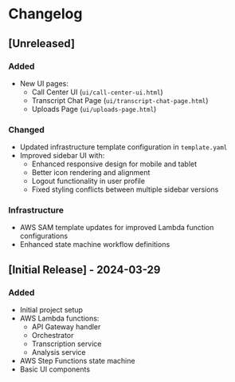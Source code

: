 # Changelog

## [Unreleased]

### Added
- New UI pages:
  - Call Center UI (`ui/call-center-ui.html`)
  - Transcript Chat Page (`ui/transcript-chat-page.html`)
  - Uploads Page (`ui/uploads-page.html`)

### Changed
- Updated infrastructure template configuration in `template.yaml`
- Improved sidebar UI with:
  - Enhanced responsive design for mobile and tablet
  - Better icon rendering and alignment
  - Logout functionality in user profile
  - Fixed styling conflicts between multiple sidebar versions

### Infrastructure
- AWS SAM template updates for improved Lambda function configurations
- Enhanced state machine workflow definitions

## [Initial Release] - 2024-03-29

### Added
- Initial project setup
- AWS Lambda functions:
  - API Gateway handler
  - Orchestrator
  - Transcription service
  - Analysis service
- AWS Step Functions state machine
- Basic UI components 